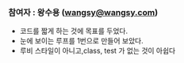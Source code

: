 ### 참여자 : 왕수용 (wangsy@wangsy.com)
 * 코드를 짧게 하는 것에 목표를 두었다.
 * 눈에 보이는 루프를 1번으로 만들어 보았다.
 * 루비 스타일이 아니고,class, test 가 없는 것이 아쉽다
